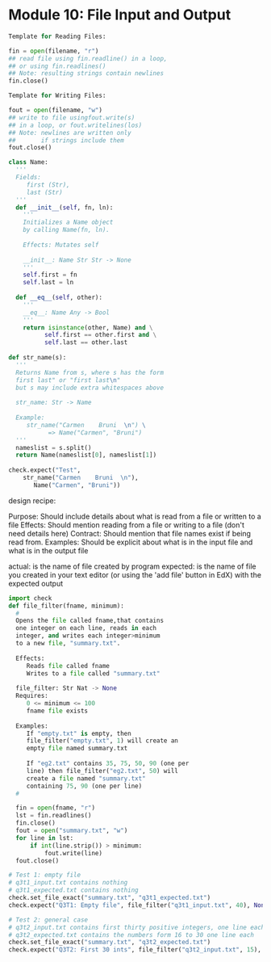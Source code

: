 # Module 10: File Input and Output

```python
Template for Reading Files:

fin = open(filename, "r")
## read file using fin.readline() in a loop, 
## or using fin.readlines()
## Note: resulting strings contain newlines
fin.close()

Template for Writing Files:

fout = open(filename, "w")
## write to file usingfout.write(s) 
## in a loop, or fout.writelines(los)
## Note: newlines are written only 
##       if strings include them
fout.close()
```

```python
class Name:
  '''
  Fields: 
     first (Str), 
     last (Str)
  '''
  def __init__(self, fn, ln):
    '''
    Initializes a Name object
    by calling Name(fn, ln).
    
    Effects: Mutates self
    
    __init__: Name Str Str -> None
    '''
    self.first = fn
    self.last = ln
  
  def __eq__(self, other):
    '''
    __eq__: Name Any -> Bool
    '''
    return isinstance(other, Name) and \
          self.first == other.first and \
          self.last == other.last
    
def str_name(s):
  '''
  Returns Name from s, where s has the form 
  first last" or "first last\n"
  but s may include extra whitespaces above
    
  str_name: Str -> Name
  
  Example:
     str_name("Carmen    Bruni  \n") \
           => Name("Carmen", "Bruni")
  '''
  nameslist = s.split()
  return Name(nameslist[0], nameslist[1])
  
check.expect("Test", 
    str_name("Carmen    Bruni  \n"), 
       Name("Carmen", "Bruni"))
```

design recipe:

Purpose: Should include details about what is read from a file or written to a file
Effects: Should mention reading from a file or writing to a file (don't need details here)
Contract: Should mention that file names exist if being read from.
Examples: Should be explicit about what is in the input file and what is in the output file

actual: is the name of file created by program
expected: is the name of file you created in your text editor (or using the 'add file' button in EdX) with the expected output

```python
import check
def file_filter(fname, minimum):
  #
  Opens the file called fname,that contains
  one integer on each line, reads in each 
  integer, and writes each integer>minimum 
  to a new file, "summary.txt". 
    
  Effects: 
     Reads file called fname
     Writes to a file called "summary.txt" 
    
  file_filter: Str Nat -> None
  Requires: 
     0 <= minimum <= 100
     fname file exists
  
  Examples:
     If "empty.txt" is empty, then 
     file_filter("empty.txt", 1) will create an 
     empty file named summary.txt
     
     If "eg2.txt" contains 35, 75, 50, 90 (one per 
     line) then file_filter("eg2.txt", 50) will 
     create a file named "summary.txt" 
     containing 75, 90 (one per line)
  #

  fin = open(fname, "r")
  lst = fin.readlines()
  fin.close()
  fout = open("summary.txt", "w")
  for line in lst:
      if int(line.strip()) > minimum:
          fout.write(line)
  fout.close()

# Test 1: empty file
# q3t1_input.txt contains nothing
# q3t1_expected.txt contains nothing
check.set_file_exact("summary.txt", "q3t1_expected.txt")
check.expect("Q3T1: Empty file", file_filter("q3t1_input.txt", 40), None)

# Test 2: general case
# q3t2_input.txt contains first thirty positive integers, one line each
# q3t2_expected.txt contains the numbers form 16 to 30 one line each
check.set_file_exact("summary.txt", "q3t2_expected.txt")
check.expect("Q3T2: First 30 ints", file_filter("q3t2_input.txt", 15), None)
```